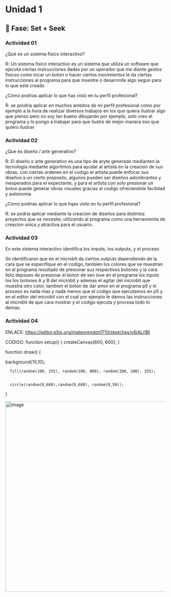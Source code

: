 # Unidad 1

## 🔎 Fase: Set + Seek

### Actividad 01

¿Qué es un sistema físico interactivo? 

R: Un sistema fisico interactivo es un sistema que utiliza un software que ejecuta ciertas instrucciones dadas por un operador que me diante gestos fisicos como tocar un boton o hacer ciertos movimientos le da ciertas instrucciones al programa para que muestre o desarrrolle algo segun para lo que este creado

¿Cómo podrías aplicar lo que has visto en tu perfil profesional?

R: se prodria aplicar en muchos ambitos de mi perfil profesional como por ejemplo a la hora de realizar diversos trabajos en los que quiera ilustrar algo que pienso pero no soy tan bueno dibujando por ejemplo, solo creo el programa y lo pongo a trabajar para que ilustre de mejor manera eso que quiero ilustrar

### Actividad 02

¿Que es diseño / arte generativo?

R: El diseño o arte generativo es una tipo de aryte generado medianten la tecnologia mediante algoritmos para ayudar al artista en la creacion de sus obras, con ciertas ordenes en el codigo el artista puede enfocar sus diseños a un cierto proposito, algunos pueden ser diseños adombrantes y inesperados para el expectante, y para el artista con solo presionar un boton puede generar obras visuales gracias al codigo ofreciendole facilidad y autonomia

¿Como podrias aplicar lo que hqas visto en tu perfil profesional?

R: se podria aplicar mediante la creacion de diseños para distintos proyectos que se necesite, utilizando al programa como una herramienta de creacion unica y atractiva para el usuario.

### Actividad 03

En este sistema interactivo identifica los imputs, los outputs, y el proceso

Se identificaron que en el microbit da ciertos outputs dependiendo de la cara que se especifique en el codigo, tambien los colores que se muestran en el programa resultado de presionar sus respectivos botones y la cara feliz depsues de presionar el boton de sen love en el programa
los inputs los los botones A y B del microbit y ademas el agitar del microbit que muestra otro color, tambien el boton de dar amor en el programa p5
y el proceso es nada mas y nada menos que el codigo que ejecutamos en p5 y en el editor del microbit con el cual por ejemplo le damos las instrucciones al microbit de que cara mostrar y el codigo ejecuta y procesa todo lo demas.

### Actividad 04
ENLACE:
https://editor.p5js.org/mateorendon1710/sketches/v6jALj1BI

CODIGO:
function setup() {
  createCanvas(600, 600);
}

function draw() {
  
  background(10,10);
      
      fill(random(100, 255), random(100, 800), random(100, 200), 255);

     
      circle(random(0,600),random(0,600), random(0,50)); 
}


<img width="597" height="596" alt="image" src="https://github.com/user-attachments/assets/15f7633b-6818-44f7-936d-4b7a570997a7" />

